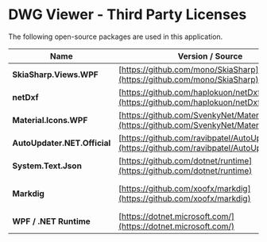 DWG Viewer - Third Party Licenses
=================================

The following open-source packages are used in this application.

| Name                         | Version / Source                                                                               | License              |
| ---------------------------- | ---------------------------------------------------------------------------------------------- | -------------------- |
| **SkiaSharp.Views.WPF**      | [https://github.com/mono/SkiaSharp](https://github.com/mono/SkiaSharp)                         | MIT License          |
| **netDxf**                   | [https://github.com/haplokuon/netDxf](https://github.com/haplokuon/netDxf)                     | MIT License          |
| **Material.Icons.WPF**       | [https://github.com/SvenkyNet/Material.Icons](https://github.com/SvenkyNet/Material.Icons)     | MIT License          |
| **AutoUpdater.NET.Official** | [https://github.com/ravibpatel/AutoUpdater.NET](https://github.com/ravibpatel/AutoUpdater.NET) | MIT License          |
| **System.Text.Json**         | [https://github.com/dotnet/runtime](https://github.com/dotnet/runtime)                         | MIT License          |
| **Markdig**                  | [https://github.com/xoofx/markdig](https://github.com/xoofx/markdig)                           | BSD 2-Clause License |
| **WPF / .NET Runtime**       | [https://dotnet.microsoft.com/](https://dotnet.microsoft.com/)                                 | Microsoft EULA       |

